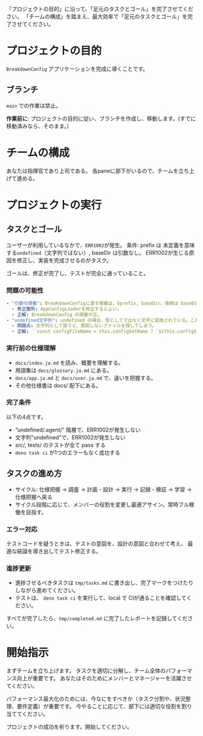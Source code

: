 「プロジェクトの目的」に沿って、「足元のタスクとゴール」を完了させてください。
「チームの構成」を踏まえ、最大効率で「足元のタスクとゴール」を完了させてください。

# プロジェクトの目的

`BreakdownConfig` アプリケーションを完成に導くことです。

## ブランチ

`main` での作業は禁止。

**作業前に**:
プロジェクトの目的に従い、ブランチを作成し、移動します。(すでに移動済みなら、そのまま。)

# チームの構成

あなたは指揮官であり上司である。
各paneに部下がいるので、チームを立ち上げて進める。

# プロジェクトの実行

## タスクとゴール

ユーザーが利用しているなかで、`ERR1002`が発生。
条件: prefix は 未定義を意味する`undefined`（文字列ではない）, baseDir は引数なし。
ERR1002が生じる原因を修正し、実装を完成させるのがタスク。

ゴールは、修正が完了し、テストが完全に通っていること。

### 問題の可能性

```yml
- "引数の順番": BreakdownConfigに渡す順番は、$prefix, baseDir。後続は baseDir, $prefx。どこかで入れ替わってしまった可能性がある。引数順番を全て$prefix, baseDirに揃えると解決する可能性が高い。
  - 修正箇所: AppConfigLoaderを修正するとよい。
  - 正解: BreakdownConfig の順番が正。
- "undefined文字列": undefined の場合、型としてではなく文字に変換されている。これは型として未定義と判定するべき。
  - 問題点: 文字列として扱うと、意図しないファイルを探してしまう。
  - 正解: ``const configFileName = this.configSetName ? `${this.configSetName}-app.yml` : "app.yml";`` が機能するのが正解。
```

### 実行前の仕様理解

- `docs/index.ja.md` を読み、概要を理解する。
- 用語集は `docs/glossary.ja.md` にある。
- `docs/app.ja.md` と `docs/user.ja.md` で、違いを把握する。
- その他仕様書は docs/ 配下にある。

### 完了条件

以下の4点です。

- ”undefined/.agent/" 階層で、ERR1002が発生しない
- 文字列"undefined"で、ERR1002が発生しない
- src/, tests/ のテストが全て pass する
- `deno task ci` が1つのエラーもなく成功する

## タスクの進め方

- サイクル: 仕様把握 → 調査 → 計画・設計 → 実行 → 記録・検証 → 学習 → 仕様把握へ戻る
- サイクル段階に応じて、メンバーの役割を変更し最適アサイン。常時フル稼働を目指す。

### エラー対応

テストコードを疑うときは、テストの意図を、設計の意図と合わせて考え、
最適な結論を導き出してテスト修正する。

### 進捗更新

- 進捗させるべきタスクは `tmp/tasks.md` に書き出し、完了マークをつけたりしながら進めてください。
- テストは、 `deno task ci` を実行して、local で CIが通ることを確認してください。

すべてが完了したら、`tmp/completed.md` に完了したレポートを記録してください。

# 開始指示

まずチームを立ち上げます。
タスクを適切に分解し、チーム全体のパフォーマンス向上が重要です。
あなたはそのためにメンバーとマネージャーを活躍させてください。

パフォーマンス最大化のためには、今なにをすべきか（タスク分割や、状況整理、要件定義）が重要です。
今やることに応じて、部下には適切な役割を割り当ててください。

プロジェクトの成功を祈ります。開始してください。
